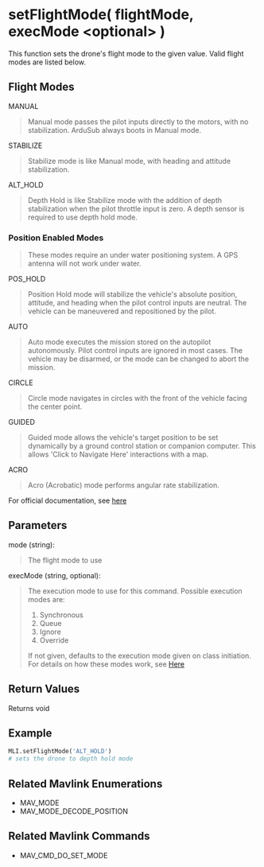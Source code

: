 # setFlightMode( flightMode, execMode \<optional> )

This function sets the drone's flight mode to the given value. Valid flight modes are listed below.

## Flight Modes

MANUAL
> Manual mode passes the pilot inputs directly to the motors, with no stabilization. ArduSub always boots in Manual mode.

STABILIZE
> Stabilize mode is like Manual mode, with heading and attitude stabilization.

ALT_HOLD
> Depth Hold is like Stabilize mode with the addition of depth stabilization when the pilot throttle input is zero. A depth sensor is required to use depth hold mode.

### Position Enabled Modes

> These modes require an under water positioning system. A GPS antenna will not work under water.

POS_HOLD
> Position Hold mode will stabilize the vehicle's absolute position, attitude, and heading when the pilot control inputs are neutral. The vehicle can be maneuvered and repositioned by the pilot.

AUTO
> Auto mode executes the mission stored on the autopilot autonomously. Pilot control inputs are ignored in most cases. The vehicle may be disarmed, or the mode can be changed to abort the mission.

CIRCLE
> Circle mode navigates in circles with the front of the vehicle facing the center point.

GUIDED
> Guided mode allows the vehicle's target position to be set dynamically by a ground control station or companion computer. This allows 'Click to Navigate Here' interactions with a map.

ACRO
> Acro (Acrobatic) mode performs angular rate stabilization.

For official documentation, see [here](http://www.ardusub.com/operators-manual/flight-modes.html)

## Parameters

mode (string):  
> The flight mode to use

execMode (string, optional):
> The execution mode to use for this command. Possible execution modes are:
>
> 1. Synchronous
> 1. Queue
> 1. Ignore
> 1. Override
>
> If not given, defaults to the execution mode given on class initiation.  
> For details on how these modes work, see [Here](../executionModes.md)

## Return Values

Returns void

## Example

```py
MLI.setFlightMode('ALT_HOLD')
# sets the drone to depth hold mode
```

## Related Mavlink Enumerations

- MAV_MODE
- MAV_MODE_DECODE_POSITION

## Related Mavlink Commands

- MAV_CMD_DO_SET_MODE
